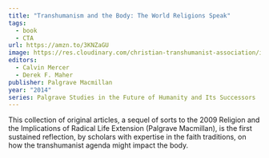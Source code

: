 ```yaml
---
title: "Transhumanism and the Body: The World Religions Speak"
tags:
  - book
  - CTA
url: https://amzn.to/3KNZaGU
image: https://res.cloudinary.com/christian-transhumanist-association/image/upload/v1760398950/books/618bynLYnkL._SL1278_.jpg
editors:
  - Calvin Mercer
  - Derek F. Maher
publisher: Palgrave Macmillan
year: "2014"
series: Palgrave Studies in the Future of Humanity and Its Successors
---
```

This collection of original articles, a sequel of sorts to the 2009 Religion and the Implications of Radical Life Extension (Palgrave Macmillan), is the first sustained reflection, by scholars with expertise in the faith traditions, on how the transhumanist agenda might impact the body.
